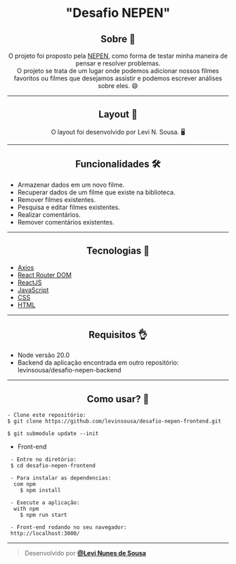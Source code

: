 <h1 align="center">"Desafio NEPEN"</h1>

<h2 align="center">Sobre 📖</h2>
   
   <p align="center">
      O projeto foi proposto pela <a href="http://www.nepen.org.br">NEPEN</a>, como forma de testar minha maneira de pensar e resolver problemas.<br>
      O projeto se trata de um lugar onde podemos adicionar nossos filmes favoritos ou filmes que desejamos assistir e podemos escrever análises sobre eles. 😄<br>
      
   </p>

---

<h2 align="center">Layout 🎨</h2>

   <p align="center">
      O layout foi desenvolvido por Levi N. Sousa. 🖥️
   </p>

---

<h2 align="center">Funcionalidades 🛠️</h2>

- Armazenar dados em um novo filme.
- Recuperar dados de um filme que existe na biblioteca.
- Remover filmes existentes.
- Pesquisa e editar filmes existentes.
- Realizar comentários.
- Remover comentários existentes.

---

<h2 align="center">Tecnologias 🚀</h2>

- [Axios](https://axios-http.com/ptbr/)
- [React Router DOM](https://reactrouter.com/en/main)
- [ReactJS](https://react.dev/)
- [JavaScript](https://www.javascript.com/)
- [CSS](https://developer.mozilla.org/pt-BR/docs/Web/CSS)
- [HTML](https://html.com/)

---

<h2 align="center">Requisitos 👌</h2>

   - Node versão 20.0
   - Backend da aplicação encontrada em outro repositório: levinsousa/desafio-nepen-backend

---

<h2 align="center">Como usar? 🤔</h2>

   ```
   - Clone este repositório:
   $ git clone https://github.com/levinsousa/desafio-nepen-frontend.git

   $ git submodule update --init

  ```
  - Front-end

  ```
   - Entre no diretório:
   $ cd desafio-nepen-frontend

   - Para instalar as dependencias:
    com npm
      $ npm install

   - Execute a aplicação:
    with npm
      $ npm run start

   - Front-end rodando no seu navegador:
   http://localhost:3000/ 
  ```

---

   >Desenvolvido por **[@Levi Nunes de Sousa](https://www.linkedin.com/in/levinsousa/)**
